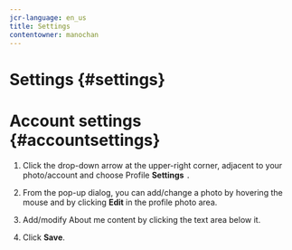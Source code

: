 ```yaml
---
jcr-language: en_us
title: Settings
contentowner: manochan
---
```



# Settings {#settings}

# Account settings {#accountsettings}

1. Click the drop-down arrow at the upper-right corner, adjacent to your photo/account and choose Profile **Settings** `.`

1. From the pop-up dialog,&nbsp;you can add/change a photo by hovering the mouse and by clicking&nbsp;**Edit**&nbsp;in the profile photo area.
1. Add/modify&nbsp;About me&nbsp;content by clicking the text area below it.
1. Click&nbsp;**Save**.

